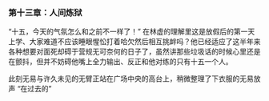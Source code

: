 ### 第十三章：人间炼狱

“十五，今天的气氛怎么和之前不一样了！” 在林虚的理解里这是放假后的第一天上学、大家难道不应该睡眼惺忪打着哈欠然后相互挑衅吗？他已经适应了这半年来各种想要对面死却碍于营规无可奈何的日子了，虽然讲那些垃圾话的时候心里还是在颤抖，但并不妨碍他嘴上全力输出、反正和他对练的只有十五一个人。

此刻无易与许久未见的无臂正站在广场中央的高台上，稍微整理了下衣服的无易放声 “在过去的”

